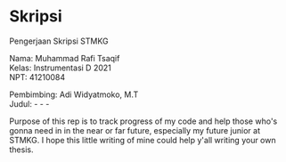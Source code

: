 # Skripsi
Pengerjaan Skripsi STMKG

Nama: Muhammad Rafi Tsaqif <br>
Kelas: Instrumentasi D 2021 <br>
NPT: 41210084 <br>

Pembimbing: Adi Widyatmoko, M.T <br>
Judul: - - - <br>

Purpose of this rep is to track progress of my code and help those who's gonna need in in the near or far future, especially my future junior at STMKG. I hope this little writing of mine could help y'all writing your own thesis.
